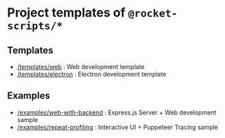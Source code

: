 # Project templates of `@rocket-scripts/*`

## Templates

- [/templates/web](templates/web) : Web development template
- [/templates/electron](templates/electron) : Electron development template

## Examples

- [/examples/web-with-backend](examples/web-with-backend) : Express.js Server + Web development sample
- [/examples/repeat-profiling](examples/repeat-profiling) : Interactive UI + Puppeteer Tracing sample